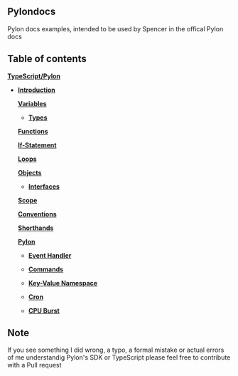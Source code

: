 ## Pylondocs
Pylon docs examples, intended to be used by Spencer in the offical Pylon docs

## Table of contents
[**TypeScript/Pylon**](https://github.com/FlorianStrobl/Pylondocs/blob/main/TypeScript.markdown)

- [**Introduction**](https://github.com/FlorianStrobl/Pylondocs/blob/main/TypeScript.markdown#javascripttypescript-introduction)

  [**Variables**](https://github.com/FlorianStrobl/Pylondocs/blob/main/TypeScript.markdown#variables)

  - [**Types**](https://github.com/FlorianStrobl/Pylondocs/blob/main/TypeScript.markdown#typescript-types)

  [**Functions**](https://github.com/FlorianStrobl/Pylondocs/blob/main/TypeScript.markdown#functions)

  [**If-Statement**](https://github.com/FlorianStrobl/Pylondocs/blob/main/TypeScript.markdown#if-statements)

  [**Loops**](https://github.com/FlorianStrobl/Pylondocs/blob/main/TypeScript.markdown#loops)

  [**Objects**](https://github.com/FlorianStrobl/Pylondocs/blob/main/TypeScript.markdown#javascripttypescript-introduction)

  - [**Interfaces**](https://github.com/FlorianStrobl/Pylondocs/blob/main/TypeScript.markdown#javascripttypescript-introduction)

  [**Scope**](https://github.com/FlorianStrobl/Pylondocs/blob/main/TypeScript.markdown#javascripttypescript-introduction)

  [**Conventions**](https://github.com/FlorianStrobl/Pylondocs/blob/main/TypeScript.markdown#javascripttypescript-introduction)

  [**Shorthands**](https://github.com/FlorianStrobl/Pylondocs/blob/main/TypeScript.markdown#javascripttypescript-introduction)

  [**Pylon**](https://github.com/FlorianStrobl/Pylondocs/blob/main/TypeScript.markdown#javascripttypescript-introduction)

  - [**Event Handler**](https://github.com/FlorianStrobl/Pylondocs/blob/main/TypeScript.markdown#javascripttypescript-introduction)

  - [**Commands**](https://github.com/FlorianStrobl/Pylondocs/blob/main/TypeScript.markdown#javascripttypescript-introduction)

  - [**Key-Value Namespace**](https://github.com/FlorianStrobl/Pylondocs/blob/main/TypeScript.markdown#javascripttypescript-introduction)

  - [**Cron**](https://github.com/FlorianStrobl/Pylondocs/blob/main/TypeScript.markdown#javascripttypescript-introduction)

  - [**CPU Burst**](https://github.com/FlorianStrobl/Pylondocs/blob/main/TypeScript.markdown#javascripttypescript-introduction)

## Note
If you see something I did wrong, a typo, a formal mistake or actual errors of me understandig Pylon's SDK or TypeScript please feel free to contribute with a Pull request

